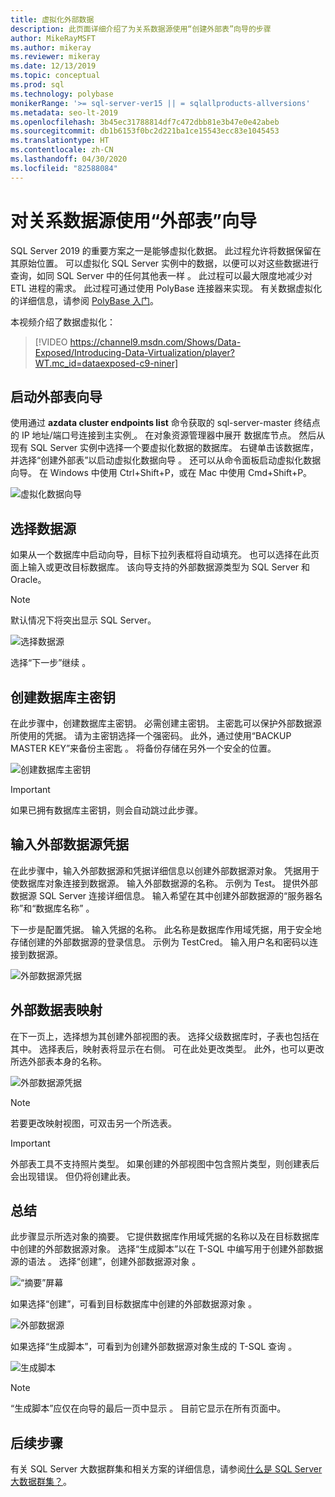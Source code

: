 ```yaml
---
title: 虚拟化外部数据
description: 此页面详细介绍了为关系数据源使用“创建外部表”向导的步骤
author: MikeRayMSFT
ms.author: mikeray
ms.reviewer: mikeray
ms.date: 12/13/2019
ms.topic: conceptual
ms.prod: sql
ms.technology: polybase
monikerRange: '>= sql-server-ver15 || = sqlallproducts-allversions'
ms.metadata: seo-lt-2019
ms.openlocfilehash: 3b45ec31788814df7c472dbb81e3b47e0e42abeb
ms.sourcegitcommit: db1b6153f0bc2d221ba1ce15543ecc83e1045453
ms.translationtype: HT
ms.contentlocale: zh-CN
ms.lasthandoff: 04/30/2020
ms.locfileid: "82588084"
---
```

# <a name="use-the-external-table-wizard-with-relational-data-sources"></a>对关系数据源使用“外部表”向导

SQL Server 2019 的重要方案之一是能够虚拟化数据。 此过程允许将数据保留在其原始位置。 可以虚拟化 SQL Server 实例中的数据，以便可以对这些数据进行查询，如同 SQL Server 中的任何其他表一样  。 此过程可以最大限度地减少对 ETL 进程的需求。 此过程可通过使用 PolyBase 连接器来实现。 有关数据虚拟化的详细信息，请参阅 [PolyBase 入门](polybase-guide.md)。

本视频介绍了数据虚拟化：

> [!VIDEO https://channel9.msdn.com/Shows/Data-Exposed/Introducing-Data-Virtualization/player?WT.mc_id=dataexposed-c9-niner]


## <a name="start-the-external-table-wizard"></a>启动外部表向导

使用通过 **azdata cluster endpoints list** 命令获取的 sql-server-master 终结点的 IP 地址/端口号连接到主实例[  ](../../big-data-cluster/deployment-guidance.md#endpoints)。 在对象资源管理器中展开  数据库节点。 然后从现有 SQL Server 实例中选择一个要虚拟化数据的数据库。 右键单击该数据库，并选择“创建外部表”以启动虚拟化数据向导  。 还可以从命令面板启动虚拟化数据向导。 在 Windows 中使用 Ctrl+Shift+P，或在 Mac 中使用 Cmd+Shift+P。

![虚拟化数据向导](media/data-virtualization/virtualize-data-wizard.png)
## <a name="select-a-data-source"></a>选择数据源

如果从一个数据库中启动向导，目标下拉列表框将自动填充。 也可以选择在此页面上输入或更改目标数据库。 该向导支持的外部数据源类型为 SQL Server 和 Oracle。

> [!NOTE]
>默认情况下将突出显示 SQL Server。


![选择数据源](media/data-virtualization/select-data-source.png)

选择“下一步”继续  。

## <a name="create-a-database-master-key"></a>创建数据库主密钥

在此步骤中，创建数据库主密钥。 必需创建主密钥。 主密匙可以保护外部数据源所使用的凭据。 请为主密钥选择一个强密码。 此外，通过使用“BACKUP MASTER KEY”来备份主密匙  。 将备份存储在另外一个安全的位置。

![创建数据库主密钥](media/data-virtualization/virtualize-data-master-key.png)

> [!IMPORTANT]
> 如果已拥有数据库主密钥，则会自动跳过此步骤。

## <a name="enter-external-data-source-credentials"></a>输入外部数据源凭据

在此步骤中，输入外部数据源和凭据详细信息以创建外部数据源对象。 凭据用于使数据库对象连接到数据源。 输入外部数据源的名称。 示例为 Test。 提供外部数据源 SQL Server 连接详细信息。 输入希望在其中创建外部数据源的“服务器名称”和“数据库名称”   。

下一步是配置凭据。 输入凭据的名称。 此名称是数据库作用域凭据，用于安全地存储创建的外部数据源的登录信息。 示例为 TestCred。 输入用户名和密码以连接到数据源。

![外部数据源凭据](media/data-virtualization/data-source-credentials.png)

## <a name="external-data-table-mapping"></a>外部数据表映射

在下一页上，选择想为其创建外部视图的表。 选择父级数据库时，子表也包括在其中。 选择表后，映射表将显示在右侧。 可在此处更改类型。 此外，也可以更改所选外部表本身的名称。

![外部数据源凭据](media/data-virtualization/data-table-map.png)

> [!NOTE]
>若要更改映射视图，可双击另一个所选表。

> [!IMPORTANT]
>外部表工具不支持照片类型。 如果创建的外部视图中包含照片类型，则创建表后会出现错误。 但仍将创建此表。

## <a name="summary"></a>总结

此步骤显示所选对象的摘要。 它提供数据库作用域凭据的名称以及在目标数据库中创建的外部数据源对象。 选择“生成脚本”以在 T-SQL 中编写用于创建外部数据源的语法  。 选择“创建”，创建外部数据源对象  。

![“摘要”屏幕](media/data-virtualization/virtualize-data-summary.png)

如果选择“创建”，可看到目标数据库中创建的外部数据源对象  。

![外部数据源](media/data-virtualization/external-data-sources.png)

如果选择“生成脚本”，可看到为创建外部数据源对象生成的 T-SQL 查询  。

![生成脚本](media/data-virtualization/generated-script.png)

> [!NOTE]
> “生成脚本”应仅在向导的最后一页中显示  。 目前它显示在所有页面中。

## <a name="next-steps"></a>后续步骤

有关 SQL Server 大数据群集和相关方案的详细信息，请参阅[什么是 SQL Server 大数据群集？](../../big-data-cluster/big-data-cluster-overview.md)。

